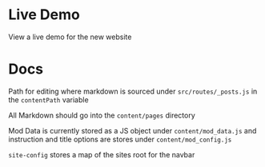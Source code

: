 # Live Demo

View a live demo for the new website

# Docs

Path for editing where markdown is sourced under `src/routes/_posts.js` in the `contentPath` variable

All Markdown should go into the `content/pages` directory

Mod Data is currently stored as a JS object under `content/mod_data.js`
and instruction and title options are stores under `content/mod_config.js`

`site-config` stores a map of the sites root for the navbar
